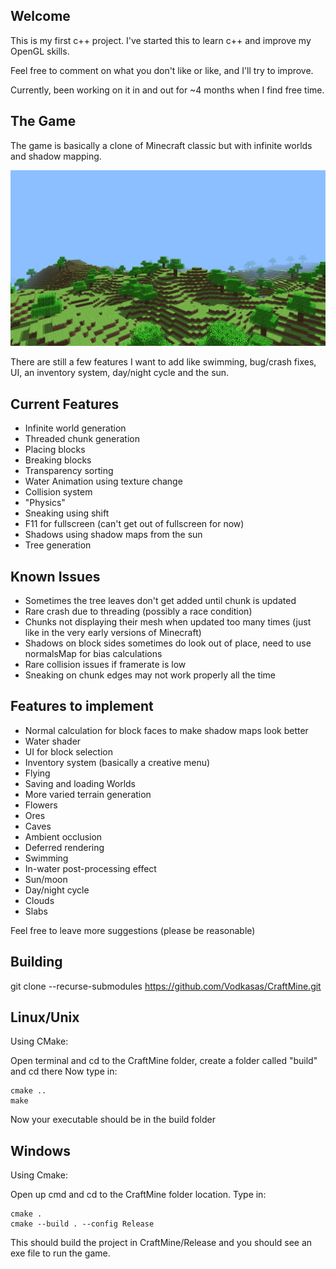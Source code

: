 ## Welcome
This is my first c++ project. I've started this to learn c++ and improve my
OpenGL skills.

Feel free to comment on what you don't like or like, and I'll try to improve.

Currently, been working on it in and out for ~4 months when I find free time.

## The Game
The game is basically a clone of Minecraft classic but with infinite worlds and
shadow mapping. 

![screenshot.png](screenshot.png)

There are still a few features I want to add like swimming, bug/crash fixes, UI,
an inventory system, day/night cycle and the sun.

## Current Features

- Infinite world generation
- Threaded chunk generation
- Placing blocks
- Breaking blocks
- Transparency sorting
- Water Animation using texture change
- Collision system
- "Physics"
- Sneaking using shift
- F11 for fullscreen (can't get out of fullscreen for now)
- Shadows using shadow maps from the sun
- Tree generation

## Known Issues

- Sometimes the tree leaves don't get added until chunk is updated
- Rare crash due to threading (possibly a race condition)
- Chunks not displaying their mesh when updated too many times (just like in the very early versions of Minecraft)
- Shadows on block sides sometimes do look out of place, need to use normalsMap for bias calculations
- Rare collision issues if framerate is low
- Sneaking on chunk edges may not work properly all the time

## Features to implement

- Normal calculation for block faces to make shadow maps look better
- Water shader
- UI for block selection
- Inventory system (basically a creative menu)
- Flying
- Saving and loading Worlds
- More varied terrain generation
- Flowers
- Ores
- Caves
- Ambient occlusion
- Deferred rendering
- Swimming
- In-water post-processing effect
- Sun/moon
- Day/night cycle
- Clouds
- Slabs

Feel free to leave more suggestions (please be reasonable)

## Building

git clone --recurse-submodules https://github.com/Vodkasas/CraftMine.git

## Linux/Unix

Using CMake:

Open terminal and cd to the CraftMine folder, create a folder called "build" and cd there
Now type in:

    cmake ..
    make

Now your executable should be in the build folder

## Windows

Using Cmake:

Open up cmd and cd to the CraftMine folder location.
Type in:

    cmake .
    cmake --build . --config Release

This should build the project in CraftMine/Release and you should see an exe file to run the game.



